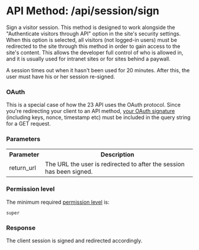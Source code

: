 # API Method: /api/session/sign

Sign a visitor session. This method is designed to work alongside the "Authenticate visitors through API" option in the site's security settings. When this option is selected, all visitors (not logged-in users) must be redirected to the site through this method in order to gain access to the site's content. This allows the developer full control of who is allowed in, and it is usually used for intranet sites or for sites behind a paywall.

A session times out when it hasn't been used for 20 minutes. After this, the user must have his or her session re-signed.

### OAuth

This is a special case of how the 23 API uses the OAuth protocol. Since you're redirecting your client to an API method, [your OAuth signature](oauth#signing-and-making-requests) (including keys, nonce, timestamp etc) must be included in the query string for a GET request.


### Parameters

<table class="pretty">
  <tr><th>Parameter</th><th>Description</th></tr>
  <tr><td>return_url</td><td>The URL the user is redirected to after the session has been signed.</td></tr>
</table>

### Permission level 

The minimum required [permission level](index#permission-level) is:

    super

### Response

The client session is signed and redirected accordingly.
